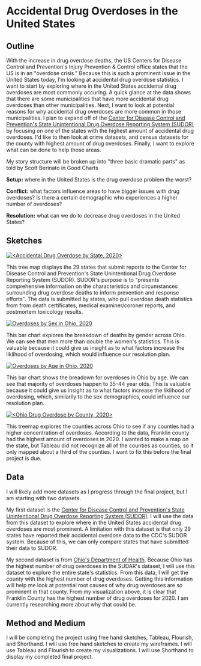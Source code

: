 # Accidental Drug Overdoses in the United States

## Outline
With the increase in drug overdose deaths, the US Centers for Disease Control and Prevention's Injury Prevention & Control office states that the US is in an "overdose crisis." Because this is such a prominent issue in the United States today, I'm looking at accidental drug overdose statistics. I want to start by exploring where in the United States accidental drug overdoses are most commonly occuring. A quick glance at the data shows that there are some municipalities that have more accidental drug overdoses than other municipalities. Next, I want to look at potential reasons for why accidental drug overdoses are more common in those municipalities. I plan to expand off of the [Center for Disease Control and Prevention's State Unintentional Drug Overdose Reporting System (SUDOR)](https://www.cdc.gov/drugoverdose/fatal/dashboard/index.html) by focusing on one of the states with the highest amount of accidental drug overdoses. I'd like to then look at crime datasets, and census datasets for the county with highest amount of drug overdoses. Finally, I want to explore what can be done to help those areas. 

My story structure will be broken up into "three basic dramatic parts" as told by Scott Berinato in Good Charts

**Setup:** where in the United States is the drug overdose problem the worst?

**Conflict:** what factors influence areas to have bigger issues with drug overdoses? Is there a certain demographic who experiences a higher number of overdoses?

**Resolution:** what can we do to decrease drug overdoses in the United States?

## Sketches

<div class='tableauPlaceholder' id='viz1669176106922' style='position: relative'><noscript><a href='#'><img alt='&lt;Accidental Drug Overdose by State, 2020&gt; ' src='https:&#47;&#47;public.tableau.com&#47;static&#47;images&#47;SU&#47;SUDORSOverdosetreemap&#47;Sheet1&#47;1_rss.png' style='border: none' /></a></noscript><object class='tableauViz'  style='display:none;'><param name='host_url' value='https%3A%2F%2Fpublic.tableau.com%2F' /> <param name='embed_code_version' value='3' /> <param name='site_root' value='' /><param name='name' value='SUDORSOverdosetreemap&#47;Sheet1' /><param name='tabs' value='no' /><param name='toolbar' value='yes' /><param name='static_image' value='https:&#47;&#47;public.tableau.com&#47;static&#47;images&#47;SU&#47;SUDORSOverdosetreemap&#47;Sheet1&#47;1.png' /> <param name='animate_transition' value='yes' /><param name='display_static_image' value='yes' /><param name='display_spinner' value='yes' /><param name='display_overlay' value='yes' /><param name='display_count' value='yes' /><param name='language' value='en-US' /><param name='filter' value='publish=yes' /></object></div>
<script type='text/javascript'>
  var divElement = document.getElementById('viz1669176106922');
  var vizElement = divElement.getElementsByTagName('object')[0];
  vizElement.style.width='100%';vizElement.style.height=(divElement.offsetWidth*0.75)+'px';
  var scriptElement = document.createElement('script');
  scriptElement.src = 'https://public.tableau.com/javascripts/api/viz_v1.js';
  vizElement.parentNode.insertBefore(scriptElement, vizElement);
</script>

This tree map displays the 29 states that submit reports to the Center for Disease Control and Prevention's State Unintentional Drug Overdose Reporting System (SUDOR). SUDOR's purpose is to "presents comprehensive information on the characteristics and circumstances surrounding drug overdose deaths to inform prevention and response efforts". The data is submitted by states, who pull overdose death statistics from from death certificates, medical examiner/coroner reports, and postmortem toxicology results. 

<div class='tableauPlaceholder' id='viz1669185195398' style='position: relative'><noscript><a href='#'><img alt='Overdoses by Sex in Ohio, 2020 ' src='https:&#47;&#47;public.tableau.com&#47;static&#47;images&#47;De&#47;DemographicsCharts&#47;Sheet5&#47;1_rss.png' style='border: none' /></a></noscript><object class='tableauViz'  style='display:none;'><param name='host_url' value='https%3A%2F%2Fpublic.tableau.com%2F' /> <param name='embed_code_version' value='3' /> <param name='site_root' value='' /><param name='name' value='DemographicsCharts&#47;Sheet5' /><param name='tabs' value='no' /><param name='toolbar' value='yes' /><param name='static_image' value='https:&#47;&#47;public.tableau.com&#47;static&#47;images&#47;De&#47;DemographicsCharts&#47;Sheet5&#47;1.png' /> <param name='animate_transition' value='yes' /><param name='display_static_image' value='yes' /><param name='display_spinner' value='yes' /><param name='display_overlay' value='yes' /><param name='display_count' value='yes' /><param name='language' value='en-US' /><param name='filter' value='publish=yes' /></object></div>
<script type='text/javascript'>
  var divElement = document.getElementById('viz1669185195398');
  var vizElement = divElement.getElementsByTagName('object')[0];
  vizElement.style.width='100%';vizElement.style.height=(divElement.offsetWidth*0.75)+'px';
  var scriptElement = document.createElement('script');
  scriptElement.src = 'https://public.tableau.com/javascripts/api/viz_v1.js';
  vizElement.parentNode.insertBefore(scriptElement, vizElement);
</script>

This bar chart explores the breakdown of deaths by gender across Ohio. We can see that men more than double the women's statistics. This is valuable because it could give us insight as to what factors increase the liklihood of overdosing, which would influence our resolution plan. 

<div class='tableauPlaceholder' id='viz1669185263375' style='position: relative'><noscript><a href='#'><img alt='Overdoses by Age in Ohio, 2020 ' src='https:&#47;&#47;public.tableau.com&#47;static&#47;images&#47;De&#47;DemographicsCharts&#47;Sheet2&#47;1_rss.png' style='border: none' /></a></noscript><object class='tableauViz'  style='display:none;'><param name='host_url' value='https%3A%2F%2Fpublic.tableau.com%2F' /> <param name='embed_code_version' value='3' /> <param name='site_root' value='' /><param name='name' value='DemographicsCharts&#47;Sheet2' /><param name='tabs' value='no' /><param name='toolbar' value='yes' /><param name='static_image' value='https:&#47;&#47;public.tableau.com&#47;static&#47;images&#47;De&#47;DemographicsCharts&#47;Sheet2&#47;1.png' /> <param name='animate_transition' value='yes' /><param name='display_static_image' value='yes' /><param name='display_spinner' value='yes' /><param name='display_overlay' value='yes' /><param name='display_count' value='yes' /><param name='language' value='en-US' /><param name='filter' value='publish=yes' /></object></div>
<script type='text/javascript'>
  var divElement = document.getElementById('viz1669185263375');
  var vizElement = divElement.getElementsByTagName('object')[0];
  vizElement.style.width='100%';vizElement.style.height=(divElement.offsetWidth*0.75)+'px';
  var scriptElement = document.createElement('script');
  scriptElement.src = 'https://public.tableau.com/javascripts/api/viz_v1.js';
  vizElement.parentNode.insertBefore(scriptElement, vizElement);
</script>

This bar chart shows the breadown for overdoses in Ohio by age. We can see that majority of overdoses happen to 35-44 year olds. This is valuable because it could give us insight as to what factors increase the liklihood of overdosing, which, similarily to the sex demographics, could influence our resolution plan. 

<div class='tableauPlaceholder' id='viz1669178721475' style='position: relative'><noscript><a href='#'><img alt='&lt;Ohio Drug Overdose by County, 2020&gt; ' src='https:&#47;&#47;public.tableau.com&#47;static&#47;images&#47;Oh&#47;OhioCountyDrugOverdose&#47;Sheet1&#47;1_rss.png' style='border: none' /></a></noscript><object class='tableauViz'  style='display:none;'><param name='host_url' value='https%3A%2F%2Fpublic.tableau.com%2F' /> <param name='embed_code_version' value='3' /> <param name='site_root' value='' /><param name='name' value='OhioCountyDrugOverdose&#47;Sheet1' /><param name='tabs' value='no' /><param name='toolbar' value='yes' /><param name='static_image' value='https:&#47;&#47;public.tableau.com&#47;static&#47;images&#47;Oh&#47;OhioCountyDrugOverdose&#47;Sheet1&#47;1.png' /> <param name='animate_transition' value='yes' /><param name='display_static_image' value='yes' /><param name='display_spinner' value='yes' /><param name='display_overlay' value='yes' /><param name='display_count' value='yes' /><param name='language' value='en-US' /><param name='filter' value='publish=yes' /></object></div>
<script type='text/javascript'>
  var divElement = document.getElementById('viz1669178721475');
  var vizElement = divElement.getElementsByTagName('object')[0];
  vizElement.style.width='100%';vizElement.style.height=(divElement.offsetWidth*0.75)+'px';
  var scriptElement = document.createElement('script');
  scriptElement.src = 'https://public.tableau.com/javascripts/api/viz_v1.js';
  vizElement.parentNode.insertBefore(scriptElement, vizElement);
</script>

This treemap explores the counties across Ohio to see if any counties had a higher concentration of overdoses. According to the data, Franklin county had the highest amount of overdoses in 2020. I wanted to make a map on the state, but Tableau did not recognize all of the counties as counties, so it only mapped about a third of the counties. I want to fix this before the final project is due. 


## Data

I will likely add more datasets as I progress through the final project, but I am starting with two datasets.

My first dataset is the [Center for Disease Control and Prevention's State Unintentional Drug Overdose Reporting System (SUDOR)](https://www.cdc.gov/drugoverdose/fatal/dashboard/index.html). I will use the data from this dataset to explore where in the United States accidental drug overdoses are most prominent. A limitation with this dataset is that only 29 states have reported their accidental overdose data to the CDC's SUDOR system. Because of this, we can only compare states that have submitted their data to SUDOR. 

My second dataset is from [Ohio's Department of Health](https://odh.ohio.gov/know-our-programs/violence-injury-prevention-program/media/2020+ohio+drug+overdose+report). Because Ohio has the highest number of drug overdoses in the SUDAR's dataset, I will use this dataset to explore the entire state's statistics. From this data, I will get the county with the highest number of drug overdoses. Getting this information will help me look at potential root causes of why drug overdoses are so prominent in that county. From my visualization above, it is clear that Franklin County has the highest number of drug overdoses for 2020. I am currently researching more about why that could be. 

## Method and Medium

I will be completing the project using free hand sketches, Tableau, Flourish, and Shorthand. I will use free hand sketches to create my wireframes. I will use Tableau and Flourish to create my visualizations. I will use Shorthand to display my completed final project. 

